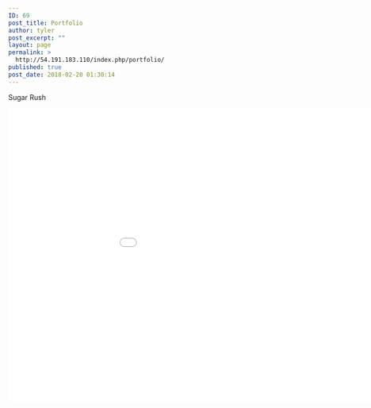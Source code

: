 ```yaml
---
ID: 69
post_title: Portfolio
author: tyler
post_excerpt: ""
layout: page
permalink: >
  http://54.191.183.110/index.php/portfolio/
published: true
post_date: 2018-02-20 01:30:14
---
```

Sugar Rush
<iframe width="1050" height="590" src="//54.191.183.110/bootstrap/Shoot.html" frameborder="0"></iframe>